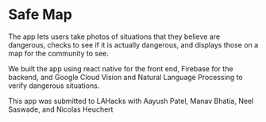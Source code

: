# Safe Map

The app lets users take photos of situations that they believe are dangerous, checks to see if it is actually dangerous, and displays those on a map for the community to see.

We built the app using react native for the front end, Firebase for the backend, and Google Cloud Vision and Natural Language Processing to verify dangerous situations.

This app was submitted to LAHacks with Aayush Patel, Manav Bhatia, Neel Saswade, and Nicolas Heuchert
